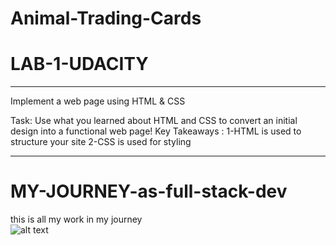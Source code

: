 # Animal-Trading-Cards
# LAB-1-UDACITY
____________________________________

Implement a web page using HTML & CSS

Task:
Use what you learned about HTML and CSS to convert an initial design into a functional web page! 
Key Takeaways :
1-HTML is used to structure your site 
2-CSS is used for styling
____________________________________

# MY-JOURNEY-as-full-stack-dev
this is all my work in my journey  
![alt text](https://github.com/Luan-Sinani/Animal-Trading-Cards)
